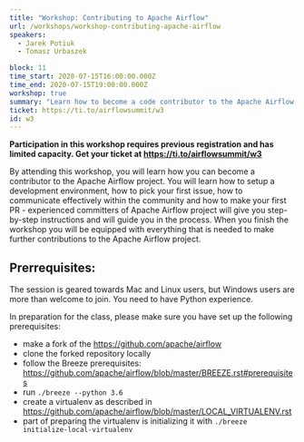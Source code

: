 ```yaml
---
title: "Workshop: Contributing to Apache Airflow"
url: /workshops/workshop-contributing-apache-airflow
speakers:
  - Jarek Potiuk
  - Tomasz Urbaszek

block: 11
time_start: 2020-07-15T16:00:00.000Z
time_end: 2020-07-15T19:00:00.000Z
workshop: true
summary: "Learn how to become a code contributor to the Apache Airflow project."
ticket: https://ti.to/airflowsummit/w3
id: w3
---
```


<strong>Participation in this workshop requires previous registration and has limited capacity. Get your ticket at https://ti.to/airflowsummit/w3</strong>

By attending this workshop, you will learn how you can become a contributor to the Apache Airflow project. You will learn how to setup a development environment, how to pick your first issue, how to communicate effectively within the community and how to make your first PR - experienced committers of Apache Airflow project will give you step-by-step instructions and will guide you in the process. When you finish the workshop you will be equipped with everything that is needed to make further contributions to the Apache Airflow project.

## Prerrequisites:
The session is geared towards Mac and Linux users, but Windows users are more than welcome to join. You need to have Python experience. 

In preparation for the class, please make sure you have set up the following prerequisites:
* make a fork of the https://github.com/apache/airflow 
* clone the forked repository locally
* follow the Breeze prerequisites: https://github.com/apache/airflow/blob/master/BREEZE.rst#prerequisites 
* run `./breeze --python 3.6`
* create a virtualenv as described in https://github.com/apache/airflow/blob/master/LOCAL_VIRTUALENV.rst 
* part of preparing the virtualenv is initializing it with `./breeze initialize-local-virtualenv`
